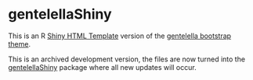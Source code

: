 # gentelellaShiny

This is an R [Shiny HTML Template](http://shiny.rstudio.com/articles/templates.html) version of the [gentelella bootstrap theme](https://github.com/puikinsh/gentelella).

This is an archived development version, the files are now turned into the [gentelellaShiny](https://github.com/MarkEdmondson1234/gentelellaShiny) package where all new updates will occur. 
